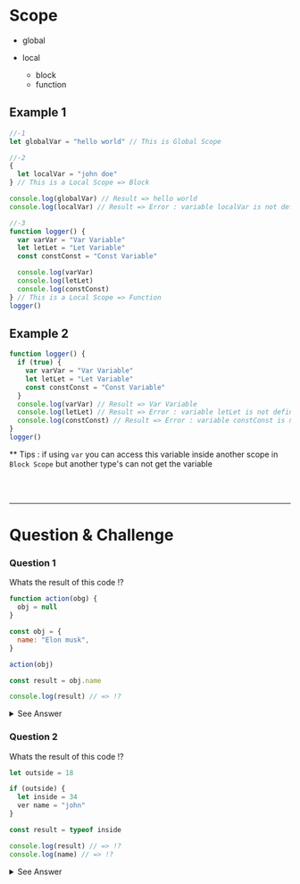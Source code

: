 # Scope

- global
- local

  - block
  - function

## Example 1

```js
//-1
let globalVar = "hello world" // This is Global Scope

//-2
{
  let localVar = "john doe"
} // This is a Local Scope => Block

console.log(globalVar) // Result => hello world
console.log(localVar) // Result => Error : variable localVar is not defined

//-3
function logger() {
  var varVar = "Var Variable"
  let letLet = "Let Variable"
  const constConst = "Const Variable"

  console.log(varVar)
  console.log(letLet)
  console.log(constConst)
} // This is a Local Scope => Function
logger()
```

## Example 2

```js
function logger() {
  if (true) {
    var varVar = "Var Variable"
    let letLet = "Let Variable"
    const constConst = "Const Variable"
  }
  console.log(varVar) // Result => Var Variable
  console.log(letLet) // Result => Error : variable letLet is not defined
  console.log(constConst) // Result => Error : variable constConst is not defined
}
logger()
```

\*\* Tips : if using `var` you can access this variable inside another scope in `Block Scope` but another type's can not get the variable

<br/>
<br/>
<hr/>

# Question & Challenge

### Question 1

Whats the result of this code !?

```js
function action(obg) {
  obj = null
}

const obj = {
  name: "Elon musk",
}

action(obj)

const result = obj.name

console.log(result) // => !?
```

<details>
  <summary>See Answer</summary>
  <p>The Answer is => Elon musk</p> 
</details>

### Question 2

Whats the result of this code !?

```js
let outside = 18

if (outside) {
  let inside = 34
  ver name = "john"
}

const result = typeof inside

console.log(result) // => !?
console.log(name) // => !?
```

<details>
  <summary>See Answer</summary>
  <p>The Answer is result => undefined</p> 
  <p>The Answer is name => john</p> 
</details>
